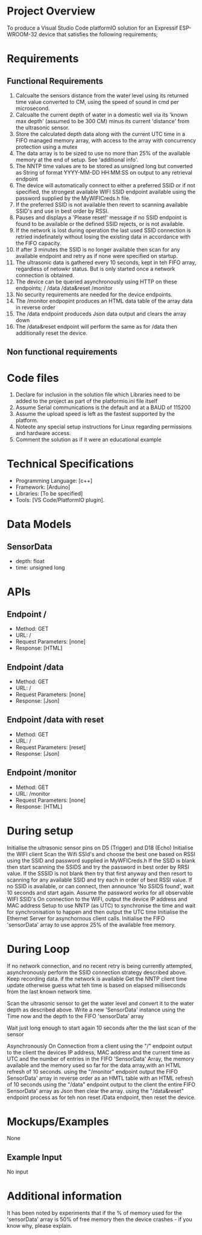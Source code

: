 # Project Overview

To produce a Visual Studio Code platformIO solution for an Expressif ESP-WROOM-32 device that satisfies the following requirements;

# Requirements

## Functional Requirements

1. Calcualte the sensors distance from the water level using its returned time value converted to CM, using the speed of sound in cmd per microsecond.
2. Calcualte the current depth of water in a domestic well via its 'known max depth' (assumed to be 300 CM) minus its current 'distance' from the ultrasonic sensor.
3. Store the calculated depth data along with the current UTC time in a FIFO managed memory array, with access to the array with concurrency protection using a mutex
4. The data array is to be sized to use no more than 25% of the available memory at the end of setup. See 'additional info'.
5. The NNTP time values are to be stored as unsigned long but converted as String of format YYYY-MM-DD HH:MM:SS on output to any retrieval endpoint
6. The device will automatically connect to either a preferred SSID or if not specified, the strongest available WIFI SSID endpoint available using the password supplied by the MyWIFICreds.h file.
7. If the preferred SSID is not available then revert to scanning available SSID's and use in best order by RSSI.
8. Pauses and displays a 'Please reset!' message if no SSID endpoint is found to be available or the defined SSID rejects, or is not available.
9. If the network is lost during operation the last used SSID connection is retried indefinately without losing the existing data in accordance with the FIFO capacity.
10. If after 3 minutes the SSID is no longer available then scan for any available endpoint and retry as if none were specified on startup.
11. The ultrasonic data is gathered every 10 seconds, kept in teh FIFO array, regardless of netowkr status. But is only started once a network connection is obtained.
12. The device can be queried asynchronously using HTTP on these endpoints; /  /data /data&reset /monitor
13. No security requirements are needed for the device endpoints.
14. The /monitor endpopint produces an HTML data table of the array data in reverse order
15. The /data endpoint produceds Json data output and clears the array down
16. The /data&reset endpoint will perform the same as for /data then additionally reset the device.

## Non functional requirements
# Code files
1. Declare for inclusion in the solution file which Libraries need to be added to the project as part of the platformio.ini file itself
2. Assume Serial communications is the default and at a BAUD of 115200 
3. Assume the upload speed is left as the fastest supported by the platform.
4. Noteote any special setup instructions for Linux regarding permissions and hardware access.
5. Comment the solution as if it were an educational example

# Technical Specifications
- Programming Language: [c++]
- Framework: [Arduino]
- Libraries: [To be specified]
- Tools: [VS Code/PlatformIO plugin].  

# Data Models

## SensorData
- depth: float
- time: unsigned long 


# APIs

## Endpoint /
- Method: GET
- URL: /
- Request Parameters: [none]
- Response: [HTML]

## Endpoint /data
- Method: GET
- URL: /
- Request Parameters: [none]
- Response: [Json]

## Endpoint /data with reset
- Method: GET
- URL: /
- Request Parameters: [reset]
- Response: [Json]

## Endpoint /monitor
- Method: GET
- URL: /monitor
- Request Parameters: [none]
- Response: [HTML]


# During setup
Initialise the ultrasonic sensor pins on D5 (Trigger) and D18 (Echo)
Initialise the WIFI client
Scan the Wifi SSId's and choose the best one based on RSSI using the SSID and password supplied in MyWFICreds.h 
If the SSID is blank then start scanning the SSIDS and try the password in best order by RRSI value.
If the SSSID is not blank then try that first anyway and then resort to scanning for any available SSID and try each in order of best RSSI value.
If no SSID is available, or can connect, then announce 'No SSIDS found', wait 10 seconds and start again.
Assume the password works for all observable WIFI SSID's
On connection to the WIFI, output the device IP address and MAC address
Setup to use NNTP (as UTC) to synchronise the time and wait for synchronisation to happen and then output the UTC time
Initialise the Ethernet Server for asynchornous client calls.
Initialise the FIFO 'sensorData' array to use approx 25% of the available free memory.


# During Loop
If no network connection, and no recent retry is being currently attempted, asynchronously perform the SSID connection strategy described above. Keep recording data.
if the network is available Get the NNTP client time update otherwise guess what teh time is based on elapsed milliseconds from the last known network time.

Scan the ultrasonic sensor to get the water level and convert it to the water depth as described above.
Write a new 'SensorData' instance using the Time now and the depth to the FIFO 'sensorData' array 

Wait just long enough to start again 10 seconds after the the last scan of the sensor


Asynchronously
On Connection from a client 
using the "/" endpoint output to the client the devices IP address, MAC address and the current time as UTC and the number of entries in the FIFO 'SensorData' Array, the memory available and the memory used so far for the data array,with an HTML refresh of 10 seconds.
using the "/monitor" endpoint output the FIFO SensorData' array in reverse order as an HMTL table with an HTML refresh of 10 seconds
using the "/data" endpoint output to the client the entire FIFO SensorData' array as Json then clear the array.
using the "/data&reset" endpoint process as for teh non reset /Data endpoint, then reset the device.



# Mockups/Examples
None

## Example Input
No input

# Additional information

It has been noted by experiments that if the % of memory used for the 'sensorData' array is 50% of free memory then the device crashes - if you know why, please explain.
